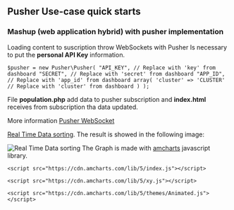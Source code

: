 ## Pusher Use-case quick starts
### Mashup (web application hybrid) with pusher implementation

Loading content to suscription throw WebSockets with Pusher
Is necessary to put the **personal API Key** information.

`$pusher = new Pusher\Pusher(
    "API_KEY", // Replace with 'key' from dashboard
    "SECRET", // Replace with 'secret' from dashboard
    "APP_ID", // Replace with 'app_id' from dashboard
    array(
        'cluster' => 'CLUSTER' // Replace with 'cluster' from dashboard
    )
);`

File **population.php** add data to pusher subscription and **index.html** receives from subscription tha data updated.

More information [Pusher WebSocket](https://pusher.com/websockets/)

[Real Time Data sorting](https://www.amcharts.com/demos/real-time-data-sorting/). The result is showed in the following image:

![Real Time Data sorting](https://www.amcharts.com/wp-content/uploads/2020/02/demo_15137_none-1-1024x690.png)
The Graph is made with [amcharts](https://www.amcharts.com/) javascript library.

`<script src="https://cdn.amcharts.com/lib/5/index.js"></script>`

`<script src="https://cdn.amcharts.com/lib/5/xy.js"></script>`

`<script src="https://cdn.amcharts.com/lib/5/themes/Animated.js"></script>`